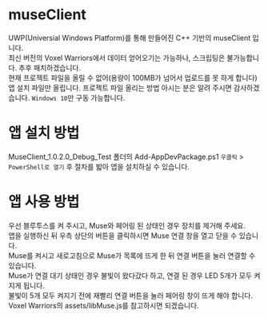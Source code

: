 # museClient
UWP(Universial Windows Platform)를 통해 만들어진 C++ 기반의 museClient 입니다.  
최신 버전의 Voxel Warriors에서 데이터 얻어오기는 가능하나, 스크립팅은 불가능합니다. 추후 패치하겠습니다.  
현재 프로젝트 파일을 올릴 수 없어(용량이 100MB가 넘어서 업로드를 못 하게 합니다) 앱 설치 파일만 올립니다. 프로젝트 파일 올리는 방법 아시는 분은 알려 주시면 감사하겠습니다.
`Windows 10`만 구동 가능합니다.
# 앱 설치 방법
MuseClient_1.0.2.0_Debug_Test 폴더의 Add-AppDevPackage.ps1 `우클릭` > `PowerShell로 열기` 후 절차를 밟아 앱을 설치하실 수 있습니다.
# 앱 사용 방법
우선 블루투스를 켜 주시고, Muse와 페어링 된 상태인 경우 장치를 제거해 주세요.  
앱을 실행하신 뒤 우측 상단의 버튼을 클릭하시면 Muse 연결 창을 열고 닫을 수 있습니다.  
Muse를 켜시고 새로고침으로 Muse가 목록에 뜨게 한 뒤 연결 버튼을 눌러 연결할 수 있습니다.  
Muse가 연결 대기 상태인 경우 불빛이 왔다갔다 하고, 연결 된 경우 LED 5개가 모두 켜지게 됩니다.  
불빛이 5개 모두 켜지기 전에 재빨리 연결 버튼을 눌러 페어링 창이 뜨게 해야 합니다.
Voxel Warriors의 assets/libMuse.js를 참고하시면 되겠습니다.
